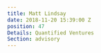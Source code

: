 ```yaml
---
title: Matt Lindsay
date: 2018-11-20 15:39:00 Z
position: 47
Details: Quantified Ventures
Section: advisory
---
```


